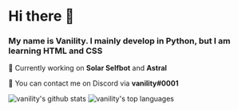 # Hi there 👋
### My name is Vanility. I mainly develop in Python, but I am learning HTML and CSS

📁 Currently working on **Solar Selfbot** and **Astral**

💬 You can contact me on Discord via **vanility#0001**

![vanility's github stats](https://github-readme-stats.vercel.app/api?username=vanility0001&show_icons=true)
![vanility's top languages](https://github-readme-stats.vercel.app/api/top-langs/?username=vanility0001)
